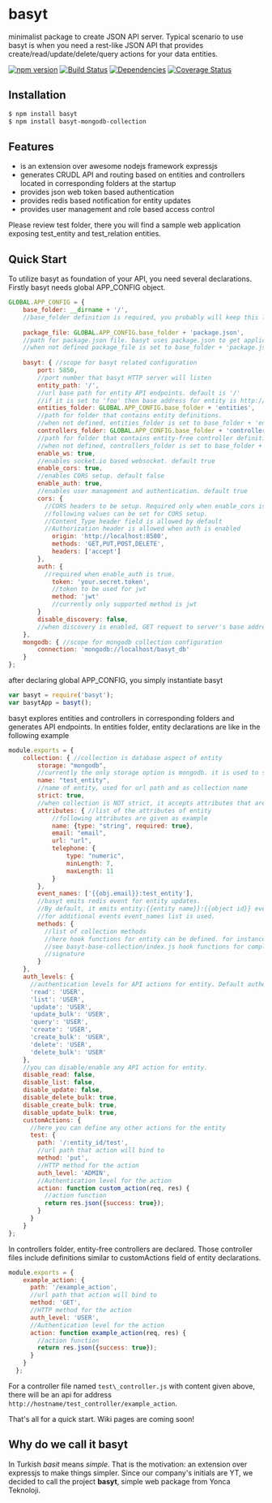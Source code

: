 # basyt
minimalist package to create JSON API server. Typical scenario to use basyt is when you need a rest-like JSON API that provides create/read/update/delete/query actions for your data entities.

[![npm version](https://badge.fury.io/js/basyt.svg)](http://badge.fury.io/js/basyt)
[![Build Status](https://travis-ci.org/ytlabs/basyt.svg)](http://travis-ci.org/ytlabs/basyt)
[![Dependencies](https://david-dm.org/ytlabs/basyt.svg)](https://david-dm.org/ytlabs/basyt)
[![Coverage Status](https://coveralls.io/repos/ytlabs/basyt/badge.svg?branch=master)](https://coveralls.io/r/ytlabs/basyt?branch=master)

## Installation

```bash
$ npm install basyt
$ npm install basyt-mongodb-collection
```

## Features
* is an extension over awesome nodejs framework expressjs
* generates CRUDL API and routing based on entities and controllers located in corresponding folders at the startup
* provides json web token based authentication 
* provides redis based notification for entity updates
* provides user management and role based access control

Please review test folder, there you will find a sample web application exposing test\_entity and test\_relation entities.

## Quick Start
To utilize basyt as foundation of your API, you need several declarations. Firstly basyt needs global APP_CONFIG object.

```js
GLOBAL.APP_CONFIG = {
    base_folder: __dirname + '/', 
    //base_folder definition is required, you probably will keep this line as it is
    
    package_file: GLOBAL.APP_CONFIG.base_folder + 'package.json', 
    //path for package.json file. basyt uses package.json to get application name and version.
    //when not defined package_file is set to base_folder + 'package.json'
    
    basyt: { //scope for basyt related configuration
        port: 5850, 
        //port number that basyt HTTP server will listen
        entity_path: '/',
        //url base path for entity API endpoints. default is '/'
        //if it is set to 'foo' then base address for entity is http://hostname/foo/entity
        entities_folder: GLOBAL.APP_CONFIG.base_folder + 'entities',
        //path for folder that contains entity definitions.
        //when not defined, entities_folder is set to base_folder + 'entities'
        controllers_folder: GLOBAL.APP_CONFIG.base_folder + 'controllers',
        //path for folder that contains entity-free controller definitions.
        //when not defined, controllers_folder is set to base_folder + 'controllers'
        enable_ws: true,
        //enables socket.io based websocket. default true
        enable_cors: true, 
        //enables CORS setup. default false
        enable_auth: true,
        //enables user management and authentication. default true
        cors: { 
          //CORS headers to be setup. Required only when enable_cors is true
          //following values can be set for CORS setup.
          //Content_Type header field is allowed by default
          //Authorization header is allowed when auth is enabled
            origin: 'http://localhost:8580',
            methods: 'GET,PUT,POST,DELETE',
            headers: ['accept']
        },
        auth: {
          //required when enable_auth is true.
            token: 'your.secret.token',
            //token to be used for jwt
            method: 'jwt'
            //currently only supported method is jwt
        }
        disable_discovery: false, 
        //when discovery is enabled, GET request to server's base address will provide all possible API
    },
    mongodb: { //scope for mongodb collection configuration
        connection: 'mongodb://localhost/basyt_db'
    }
};
```

after declaring global APP_CONFIG, you simply instantiate basyt

```js
var basyt = require('basyt');
var basytApp = basyt();
````

basyt explores entities and controllers in corresponding folders and generates API endpoints. In entities folder, entity declarations are like in the following example

```js
module.exports = {
    collection: { //collection is database aspect of entity
        storage: "mongodb",
        //currently the only storage option is mongodb. it is used to select collection
        name: "test_entity",
        //name of entity, used for url path and as collection name
        strict: true,
        //when collection is NOT strict, it accepts attributes that are not defined in attributes list
        attributes: { //list of the attributes of entity
            //following attributes are given as example
            name: {type: "string", required: true},
            email: "email",
            url: "url",
            telephone: {
                type: "numeric",
                minLength: 7,
                maxLength: 11
            }
        },
        event_names: ['{{obj.email}}:test_entity'],
        //basyt emits redis event for entity updates. 
        //By default, it emits entity:{{entity name}}:{{object id}} event
        //for additional events event_names list is used.
        methods: {
          //list of collection methods
          //here hook functions for entity can be defined. for instance beforeCreate, afterCreate etc.
          //see basyt-base-collection/index.js hook functions for complete hook functions and their
          //signature
        }
    },
    auth_levels: {
      //authentication levels for API actions for entity. Default authentication level is 'USER'
      'read': 'USER',
      'list': 'USER',
      'update': 'USER',
      'update_bulk': 'USER',
      'query': 'USER',
      'create': 'USER',
      'create_bulk': 'USER',
      'delete': 'USER',
      'delete_bulk': 'USER'
    },
    //you can disable/enable any API action for entity.
    disable_read: false,
    disable_list: false,
    disable_update: false,
    disable_delete_bulk: true,
    disable_create_bulk: true,
    disable_update_bulk: true,
    customActions: {
      //here you can define any other actions for the entity
      test: {
        path: '/:entity_id/test',
        //url path that action will bind to
        method: 'put',
        //HTTP method for the action
        auth_level: 'ADMIN',
        //Authentication level for the action
        action: function custom_action(req, res) {
          //action function
          return res.json({success: true});
        }
      }
    }
};
```

In controllers folder, entity-free controllers are declared. Those controller files include definitions similar to customActions field of entity declarations.

```js
module.exports = {
    example_action: {
      path: '/example_action',
      //url path that action will bind to
      method: 'GET',
      //HTTP method for the action
      auth_level: 'USER',
      //Authentication level for the action
      action: function example_action(req, res) {
        //action function
        return res.json({success: true});
      }
    }
  };
```

For a controller file named `test\_controller.js` with content given above, there will be an api for address `http://hostname/test_controller/example_action`.

That's all for a quick start. Wiki pages are coming soon!
  
## Why do we call it basyt
In Turkish *basit* means *simple*. That is the motivation: an extension over expressjs to make things simpler. Since our company's initials are YT, we decided to call the project **basyt**, simple web package from Yonca Teknoloji.

